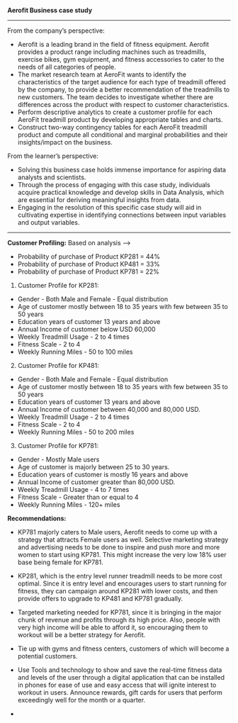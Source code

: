 **Aerofit Business case study**
____________________________________________________________________________

From the company’s perspective:

- Aerofit is a leading brand in the field of fitness equipment. Aerofit provides a product range including machines such as treadmills, exercise bikes, gym equipment, and fitness accessories to cater to the needs of all categories of people.
- The market research team at AeroFit wants to identify the characteristics of the target audience for each type of treadmill offered by the company, to provide a better recommendation of the treadmills to new customers. The team decides to investigate whether there are differences across the product with respect to customer characteristics.
- Perform descriptive analytics to create a customer profile for each AeroFit treadmill product by developing appropriate tables and charts.
- Construct two-way contingency tables for each AeroFit treadmill product and compute all conditional and marginal probabilities and their insights/impact on the business.

From the learner’s perspective:

- Solving this business case holds immense importance for aspiring data analysts and scientists.
- Through the process of engaging with this case study, individuals acquire practical knowledge and develop skills in Data Analysis, which are essential for deriving meaningful insights from data.
- Engaging in the resolution of this specific case study will aid in cultivating expertise in identifying connections between input variables and output variables.
____________________________________________________________________________

**Customer Profiling:**
Based on analysis –>
- Probability of purchase of Product KP281 = 44%
- Probability of purchase of Product KP481 = 33%
- Probability of purchase of Product KP781 = 22%

1. Customer Profile for KP281:
- Gender - Both Male and Female - Equal distribution
- Age of customer mostly between 18 to 35 years with few between 35 to 50 years
- Education years of customer 13 years and above
- Annual Income of customer below USD 60,000
- Weekly Treadmill Usage - 2 to 4 times
- Fitness Scale - 2 to 4
- Weekly Running Miles - 50 to 100 miles

2. Customer Profile for KP481:
- Gender - Both Male and Female - Equal distribution
- Age of customer mostly between 18 to 35 years with few between 35 to 50 years
- Education years of customer 13 years and above
- Annual Income of customer between 40,000 and 80,000 USD.
- Weekly Treadmill Usage - 2 to 4 times
- Fitness Scale - 2 to 4
- Weekly Running Miles - 50 to 200 miles

3. Customer Profile for KP781:
- Gender - Mostly Male users
- Age of customer is majorly between 25 to 30 years.
- Education years of customer is mostly 16 years and above
- Annual Income of customer greater than 80,000 USD.
- Weekly Treadmill Usage - 4 to 7 times
- Fitness Scale - Greater than or equal to 4
- Weekly Running Miles - 120+ miles

**Recommendations:**
- KP781 majorly caters to Male users, Aerofit needs to come up with a strategy that attracts Female users as well. Selective marketing strategy and advertising needs to be done to inspire and push more and more women to start using KP781. This might increase the very low 18% user base being female for KP781.
- KP281, which is the entry level runner treadmill needs to be more cost optimal. Since it is entry level and encourages users to start running for fitness, they can campaign around KP281 with lower costs, and then provide offers to upgrade to KP481 and KP781 gradually.
- Targeted marketing needed for KP781, since it is bringing in the major chunk of revenue and profits through its high price. Also, people with very high income will be able to afford it, so encouraging them to workout will be a better strategy for Aerofit.
- Tie up with gyms and fitness centers, customers of which will become a potential customers.
- Use Tools and technology to show and save the real-time fitness data and levels of the user through a digital application that can be installed in phones for ease of use and easy access that will ignite interest to workout in users. Announce rewards, gift cards for users that perform exceedingly well for the month or a quarter.

- 
